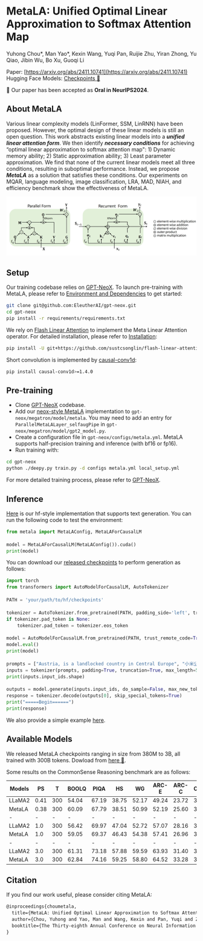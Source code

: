 # MetaLA: Unified Optimal Linear Approximation to Softmax Attention Map

Yuhong Chou*, Man Yao*, Kexin Wang, Yuqi Pan, Ruijie Zhu, Yiran Zhong, Yu Qiao, Jibin Wu, Bo Xu, Guoqi Li

Paper: [https://arxiv.org/abs/2411.10741](https://arxiv.org/abs/2411.10741)  
Hugging Face Models: [Checkpoints 🤗](https://huggingface.co/Pantch/MetaLA)

🚀 Our paper has been accepted as **Oral in NeurIPS2024**.

## About MetaLA

Various linear complexity models (LinFormer, SSM, LinRNN) have been proposed. However, the optimal design of these linear models is still an open question. This work abstracts existing linear models into a _**unified linear attention form**_. We then identify _**necessary conditions**_ for achieving “optimal linear approximation to softmax attention map": 1) Dynamic memory ability; 2) Static approximation ability; 3) Least parameter approximation. We find that none of the current linear models meet all three conditions, resulting in suboptimal performance. Instead, we propose _**MetaLA**_ as a solution that satisfies these conditions. Our experiments on MQAR, language modeling, image classification, LRA, MAD, NIAH, and efficiency benchmark show the effectiveness of MetaLA.  

![General Form](./assets/general_form.jpg "General Form")

## Setup

Our training codebase relies on [GPT-NeoX](https://github.com/EleutherAI/gpt-neox). To launch pre-training with MetaLA, please refer to [Environment and Dependencies](https://github.com/EleutherAI/gpt-neox?tab=readme-ov-file#environment-and-dependencies) to get started:

```bash
git clone git@github.com:EleutherAI/gpt-neox.git
cd gpt-neox
pip install -r requirements/requirements.txt
```

We rely on [Flash Linear Attention](https://github.com/sustcsonglin/flash-linear-attention) to implement the Meta Linear Attention operator. For detailed installation, please refer to [Installation](https://github.com/sustcsonglin/flash-linear-attention?tab=readme-ov-file#installation):

```bash
pip install -U git+https://github.com/sustcsonglin/flash-linear-attention
```

Short convolution is implemented by [causal-conv1d](https://github.com/Dao-AILab/causal-conv1d):

```bash
pip install causal-conv1d>=1.4.0
```

## Pre-training

- Clone [GPT-NeoX](https://github.com/EleutherAI/gpt-neox) codebase.
- Add our [neox-style MetaLA](./gpt-neox/metala_qv_selfaug.py) implementation to `gpt-neox/megatron/model/metala`. You may need to add an entry for `ParallelMetaLALayer_selfaugPipe` in `gpt-neox/megatron/model/gpt2_model.py`.
- Create a configuration file in `gpt-neox/configs/metala.yml`. MetaLA supports half-precision training and inference (with bf16 or fp16).
- Run training with:

```bash
cd gpt-neox
python ./deepy.py train.py -d configs metala.yml local_setup.yml
```

For more detailed training process, please refer to [GPT-NeoX](https://github.com/EleutherAI/gpt-neox).

## Inference

[Here](./metala) is our hf-style implementation that supports text generation. You can run the following code to test the environment:

```python
from metala import MetaLAConfig, MetaLAForCausalLM

model = MetaLAForCausalLM(MetaLAConfig()).cuda()
print(model)
```

You can download our [released checkpoints](https://huggingface.co/Pantch/MetaLA) to perform generation as follows:

```python
import torch
from transformers import AutoModelForCausalLM, AutoTokenizer

PATH = 'your/path/to/hf/checkpoints'

tokenizer = AutoTokenizer.from_pretrained(PATH, padding_side='left', truncation_side='left', use_fast=True, trust_remote_code=True)
if tokenizer.pad_token is None:
    tokenizer.pad_token = tokenizer.eos_token

model = AutoModelForCausalLM.from_pretrained(PATH, trust_remote_code=True, torch_dtype=torch.bfloat16).cuda()
model.eval()
print(model)

prompts = ["Austria, is a landlocked country in Central Europe", "小米公司",]
inputs = tokenizer(prompts, padding=True, truncation=True, max_length=512, return_tensors='pt').to('cuda')
print(inputs.input_ids.shape)

outputs = model.generate(inputs.input_ids, do_sample=False, max_new_tokens=256, attention_mask=inputs.attention_mask)
response = tokenizer.decode(outputs[0], skip_special_tokens=True)
print("=====Begin======")
print(response)
```

We also provide a simple example [here](./test_generation.py).

## Available Models

We released MetaLA checkpoints ranging in size from 380M to 3B, all trained with 300B tokens. Dowload from [here 🤗](https://huggingface.co/Pantch/MetaLA).

Some results on the CommonSense Reasoning benchmark are  as follows:

|Models|PS|T| BOOLQ| PIQA |HS| WG| ARC-E| ARC-C|ОBQA|Avg|
|-|-|-|-|-|-|-|-|-|-|-|
|LLaMA2|0.41|300|54.04|67.19|38.75|52.17|49.24|23.72|30.00|45.02|
|MetaLA|0.38|300|60.09|67.79|38.51|50.99|52.19|25.60|30.00|46.45|
|-|-|-|-|-|-|-|-|-|-|-|
|LLaMA2|1.0|300|56.42|69.97|47.04|52.72|57.07|28.16|32.60|49.14|
|MetaLA|1.0|300|59.05|69.37|46.43|54.38|57.41|26.96|33.00|49.52|
|-|-|-|-|-|-|-|-|-|-|-|
|LLaMA2|3.0|300|61.31|73.18|57.88|59.59|63.93|31.40|34.00|54.47|
|MetaLA|3.0|300|62.84|74.16|59.25|58.80|64.52|33.28|35.80|55.52|

## Citation

If you find our work useful, please consider citing MetaLA:

```html
@inproceedings{choumetala,
  title={MetaLA: Unified Optimal Linear Approximation to Softmax Attention Map},
  author={Chou, Yuhong and Yao, Man and Wang, Kexin and Pan, Yuqi and Zhu, Rui-Jie and Wu, Jibin and Zhong, Yiran and Qiao, Yu and Bo, XU and Li, Guoqi},
  booktitle={The Thirty-eighth Annual Conference on Neural Information Processing Systems}
}
```
